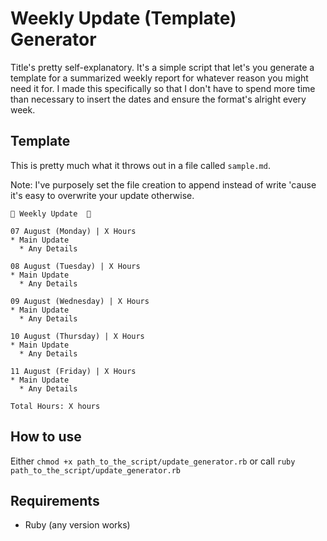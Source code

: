 # Weekly Update (Template) Generator

Title's pretty self-explanatory. It's a simple script that let's you generate a template for a summarized weekly report for whatever reason you might need it for.
I made this specifically so that I don't have to spend more time than necessary to insert the dates and ensure the format's alright every week.

## Template
This is pretty much what it throws out in a file called `sample.md`.

Note:
I've purposely set the file creation to append instead of write 'cause it's easy to overwrite your update otherwise.

```
📆 Weekly Update  📆

07 August (Monday) | X Hours
* Main Update
  * Any Details

08 August (Tuesday) | X Hours
* Main Update
  * Any Details

09 August (Wednesday) | X Hours
* Main Update
  * Any Details

10 August (Thursday) | X Hours
* Main Update
  * Any Details

11 August (Friday) | X Hours
* Main Update
  * Any Details

Total Hours: X hours
```

## How to use
Either `chmod +x path_to_the_script/update_generator.rb` or call `ruby path_to_the_script/update_generator.rb`

## Requirements
- Ruby (any version works)

